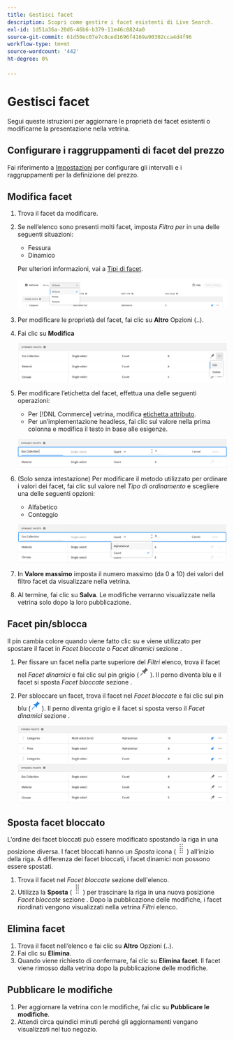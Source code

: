 ```yaml
---
title: Gestisci facet
description: Scopri come gestire i facet esistenti di Live Search.
exl-id: 1d51a36a-20d6-46b6-b379-11e46c8824a0
source-git-commit: 61d50ec07e7c8ced1696f4169a90302cca4d4f96
workflow-type: tm+mt
source-wordcount: '442'
ht-degree: 0%

---
```


# Gestisci facet

Segui queste istruzioni per aggiornare le proprietà dei facet esistenti o modificarne la presentazione nella vetrina.

## Configurare i raggruppamenti di facet del prezzo

Fai riferimento a [Impostazioni](settings.md) per configurare gli intervalli e i raggruppamenti per la definizione del prezzo.

## Modifica facet

1. Trova il facet da modificare.
1. Se nell’elenco sono presenti molti facet, imposta *Filtra per* in una delle seguenti situazioni:

   * Fessura
   * Dinamico

   Per ulteriori informazioni, vai a [Tipi di facet](facets-type.md).

   ![Facet filtro](assets/facets-filter-by-cropped.png)

1. Per modificare le proprietà del facet, fai clic su **Altro** Opzioni (..).
1. Fai clic su **Modifica**

   ![Opzioni di modifica](assets/facet-edit-menu.png)

1. Per modificare l’etichetta del facet, effettua una delle seguenti operazioni:

   * Per [!DNL Commerce] vetrina, modifica [etichetta attributo](https://docs.magento.com/user-guide/stores/attributes-product.html).
   * Per un’implementazione headless, fai clic sul valore nella prima colonna e modifica il testo in base alle esigenze.

   ![Modifica etichetta](assets/facet-edit-label.png)

1. (Solo senza intestazione) Per modificare il metodo utilizzato per ordinare i valori dei facet, fai clic sul valore nel *Tipo di ordinamento* e scegliere una delle seguenti opzioni:

   * Alfabetico
   * Conteggio

   ![Modifica conteggio](assets/facets-edit-count.png)

1. In **Valore massimo** imposta il numero massimo (da 0 a 10) dei valori del filtro facet da visualizzare nella vetrina.
1. Al termine, fai clic su **Salva**.
Le modifiche verranno visualizzate nella vetrina solo dopo la loro pubblicazione.

## Facet pin/sblocca

Il pin cambia colore quando viene fatto clic su e viene utilizzato per spostare il facet in *Facet bloccate* o *Facet dinamici* sezione .

1. Per fissare un facet nella parte superiore del *Filtri* elenco, trova il facet nel *Facet dinamici* e fai clic sul pin grigio (![Selettore pin](assets/btn-pin-gray.png)).
Il perno diventa blu e il facet si sposta *Facet bloccate* sezione .
1. Per sbloccare un facet, trova il facet nel *Facet bloccate* e fai clic sul pin blu (![Selettore pin](assets/btn-pin-blue.png)).
Il perno diventa grigio e il facet si sposta verso il *Facet dinamici* sezione .

   ![Facet fissi e dinamici](assets/facets-pinned-unpinned.png)

## Sposta facet bloccato

L’ordine dei facet bloccati può essere modificato spostando la riga in una posizione diversa. I facet bloccati hanno un *Sposta* icona (![Selettore di spostamento](assets/btn-move.png)) all’inizio della riga. A differenza dei facet bloccati, i facet dinamici non possono essere spostati.

1. Trova il facet nel *Facet bloccate* sezione dell&#39;elenco.
1. Utilizza la **Sposta** (![Selettore di spostamento](assets/btn-move.png)) per trascinare la riga in una nuova posizione *Facet bloccate* sezione .
Dopo la pubblicazione delle modifiche, i facet riordinati vengono visualizzati nella vetrina *Filtri* elenco.

## Elimina facet

1. Trova il facet nell’elenco e fai clic su **Altro** Opzioni (..).
1. Fai clic su **Elimina**.
1. Quando viene richiesto di confermare, fai clic su **Elimina facet**.
Il facet viene rimosso dalla vetrina dopo la pubblicazione delle modifiche.

## Pubblicare le modifiche

1. Per aggiornare la vetrina con le modifiche, fai clic su **Pubblicare le modifiche**.
1. Attendi circa quindici minuti perché gli aggiornamenti vengano visualizzati nel tuo negozio.
